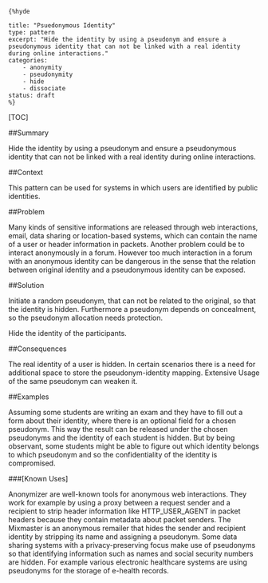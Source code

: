     {%hyde

    title: "Psuedonymous Identity"
    type: pattern
    excerpt: "Hide the identity by using a pseudonym and ensure a
    pseudonymous identity that can not be linked with a real identity
    during online interactions."
    categories: 
        - anonymity
        - pseudonymity
        - hide
        - dissociate
    status: draft
    %}

[TOC]

<!--###[Also Known As]-->
<!-- All other names the pattern is known by.-->



##Summary
<!-- One short paragraph summarising the pattern.-->

Hide the identity by using a pseudonym and ensure a pseudonymous
identity that can not be linked with a real identity during online
interactions.

##Context
<!-- The situations in which the pattern may apply.-->

This pattern can be used for systems in which users are identified by
public identities.

##Problem
<!-- The problem a pattern addresses, including a list of forces describing why a problem might be difficult to solve.-->

Many kinds of sensitive informations are released through web
interactions, email, data sharing or location-based systems, which can
contain the name of a user or header information in packets. Another
problem could be to interact anonymously in a forum. However too much
interaction in a forum with an anonymous identity can be dangerous in
the sense that the relation between original identity and a
pseudonymous identity can be exposed.

##Solution
<!-- A concise description of how the pattern addresses the problem.-->

Initiate a random pseudonym, that can not be related to the original,
so that the identity is hidden. Furthermore a pseudonym depends on
concealment, so the pseudonym allocation needs protection.

<!--goals-->
Hide the identity of the participants.

<!--###[Structure]-->
<!--A detailed specification of the structural aspects of the pattern. A class diagram if applicable.-->



<!--###[Implementation]-->
<!--Guidelines for implementing the pattern; code fragments; suggested PETS; policy fragments.-->



##Consequences
<!--The advantages (benefits) and disadvantages (liabilities) of applying the pattern.-->



<!--constraints and consequences-->
The real identity of a user is hidden. In certain scenarios there is a
need for additional space to store the pseudonym-identity mapping.
Extensive Usage of the same pseudonym can weaken it.

<!--###[Constraints]-->
<!-- limitations as a consequence of applying the pattern.-->



##Examples
<!--Motivational example to see how the pattern is applied.-->

Assuming some students are writing an exam and they have to fill out a
form about their identity, where there is an optional field for a
chosen pseudonym. This way the result can be released under the chosen
pseudonyms and the identity of each student is hidden. But by being
observant, some students might be able to figure out which identity
belongs to which pseudonym and so the confidentiality of the identity
is compromised.

###[Known Uses]
<!-- Pointers to various applications of the pattern.-->

Anonymizer are well-known tools for anonymous web interactions. They
work for example by using a proxy between a request sender and a
recipient to strip header information like HTTP_USER_AGENT in packet
headers because they contain metadata about packet senders. The
Mixmaster is an anonymous remailer that hides the sender and recipient
identity by stripping its name and assigning a pseudonym. Some data
sharing systems with a privacy-preserving focus make use of pseudonyms
so that identifying information such as names and social security
numbers are hidden. For example various electronic healthcare systems
are using pseudonyms for the storage of e-health records.

<!--##See Also-->
<!-- Any pointers to relevant information, not contained in the subfields below.-->



<!--###[Related Patterns]-->
<!-- Supporting and conflicting patterns-->



<!--###[Sources]-->
<!-- References to the original source of the pattern.-->



<!--##General Comments-->
<!-- Separate discussion on the pattern.-->



<!--##Tags-->
<!-- User definable descriptors for additional correlation.-->


